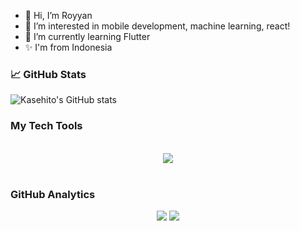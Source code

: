 - 👋 Hi, I’m Royyan
- 👀 I’m interested in mobile development, machine learning, react!
- 🌱 I’m currently learning Flutter
- ✨ I'm from Indonesia

### 📈 GitHub Stats
![Kasehito's GitHub stats](https://github-readme-stats.vercel.app/api?username=Kasehito&show_icons=true&theme=radical)

### My Tech Tools
<br>

<div align="center">
  <img src="https://skillicons.dev/icons?i=python,flutter,dart,react,nodejs,firebase,figma,java,javascript,html,css&theme=dark" />
</div>
<br>

### GitHub Analytics

<p align="center">
  <img src="http://github-profile-summary-cards.vercel.app/api/cards/stats?username=Kasehito&theme=github_dark" />
  <img src="http://github-profile-summary-cards.vercel.app/api/cards/most-commit-language?username=Kasehito&theme=github_dark" />
</p>
